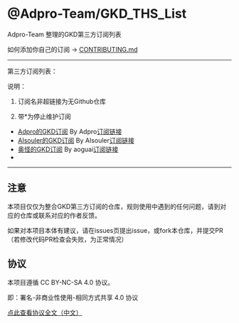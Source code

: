 # @Adpro-Team/GKD_THS_List

Adpro-Team 整理的GKD第三方订阅列表

如何添加你自己的订阅 -> [CONTRIBUTING.md](./CONTRIBUTING.md)

---

第三方订阅列表：

说明：

1. 订阅名非超链接为无Github仓库

2. 带*为停止维护订阅

- [Adpro的GKD订阅](https://github.com/Adpro-Team/GKD_subscription/tree/main) By Adpro[订阅链接](https://raw.gitmirror.com/Adpro-Team/GKD_subscription/main/dist/Adpro_gkd.json5) - [AIsouler的GKD订阅](https://github.com/AIsouler/GKD_subscription/tree/main) By AIsouler[订阅链接](https://raw.gitmirror.com/AIsouler/GKD_subscription/main/dist/AIsouler_gkd.json5) - [奥怪的GKD订阅](https://github.com/aoguai/subscription/tree/custom) By aoguai[订阅链接](https://raw.githubusercontent.com/aoguai/subscription/custom/dist/aoguai_gkd.json5) - 

---

## 注意

本项目仅仅为整合GKD第三方订阅的仓库，规则使用中遇到的任何问题，请到对应的仓库或联系对应的作者反馈。

如果对本项目本体有建议，请在issues页提出issue，或fork本仓库，并提交PR（若修改代码PR检查会失败，为正常情况）

## 协议

本项目遵循 CC BY-NC-SA 4.0 协议。

即：署名-非商业性使用-相同方式共享 4.0 协议

[点此查看协议全文（中文）](https://creativecommons.org/licenses/by-nc-sa/4.0/legalcode.zh-hans)
